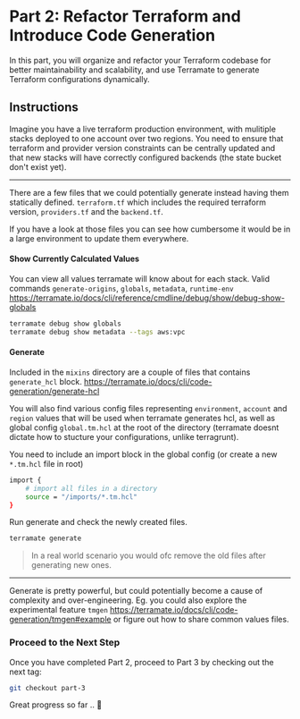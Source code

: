 # Part 2: Refactor Terraform and Introduce Code Generation

In this part, you will organize and refactor your Terraform codebase for better maintainability and scalability, and use Terramate to generate Terraform configurations dynamically.

## Instructions

Imagine you have a live terraform production environment, with mulitiple stacks deployed to one account over two regions. You need to ensure that terraform and provider version constraints can be centrally updated and that new stacks will have correctly configured backends (the state bucket don't exist yet).

---

There are a few files that we could potentially generate instead having them statically defined. `terraform.tf` which includes the required terraform version, `providers.tf` and the `backend.tf`.

If you have a look at those files you can see how cumbersome it would be in a large environment to update them everywhere.

#### Show Currently Calculated Values

You can view all values terramate will know about for each stack. Valid commands `generate-origins`, `globals`, `metadata`, `runtime-env` <https://terramate.io/docs/cli/reference/cmdline/debug/show/debug-show-globals>

```bash
terramate debug show globals
terramate debug show metadata --tags aws:vpc
```

#### Generate

Included in the `mixins` directory are a couple of files that contains `generate_hcl` block. <https://terramate.io/docs/cli/code-generation/generate-hcl>

You will also find various config files representing `environment`, `account` and `region` values that will be used when terramate generates hcl, as well as global config `global.tm.hcl` at the root of the directory (terramate doesnt dictate how to stucture your configurations, unlike terragrunt).

You need to include an import block in the global config (or create a new `*.tm.hcl` file in root)

```bash
import {
    # import all files in a directory
    source = "/imports/*.tm.hcl"
}
```

Run generate and check the newly created files.

```bash
terramate generate
```

> In a real world scenario you would ofc remove the old files after generating new ones.
---

Generate is pretty powerful, but could potentially become a cause of complexity and over-engineering. Eg. you could also explore the experimental feature `tmgen` <https://terramate.io/docs/cli/code-generation/tmgen#example> or figure out how to share common values files.

### Proceed to the Next Step

Once you have completed Part 2, proceed to Part 3 by checking out the next tag:

```sh
git checkout part-3
```

Great progress so far .. 🚀
